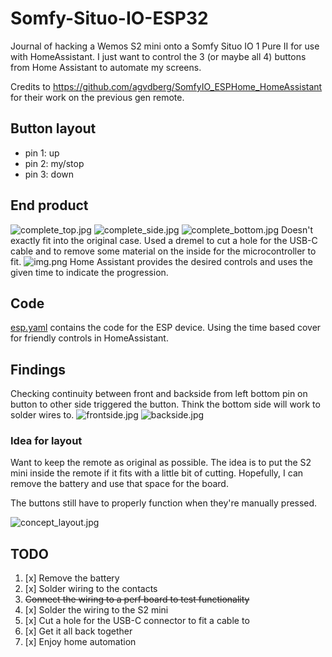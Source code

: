 # Somfy-Situo-IO-ESP32
Journal of hacking a Wemos S2 mini onto a Somfy Situo IO 1 Pure II for use with HomeAssistant.
I just want to control the 3 (or maybe all 4) buttons from Home Assistant to automate my screens.

Credits to https://github.com/agvdberg/SomfyIO_ESPHome_HomeAssistant for their work on the previous gen remote.

## Button layout
- pin 1: up
- pin 2: my/stop
- pin 3: down

## End product
![complete_top.jpg](images/complete_top.jpg)
![complete_side.jpg](images/complete_side.jpg)
![complete_bottom.jpg](images/complete_bottom.jpg)
Doesn't exactly fit into the original case. 
Used a dremel to cut a hole for the USB-C cable and to remove some material on the inside for the microcontroller to fit.
![img.png](images/img.png)
Home Assistant provides the desired controls and uses the given time to indicate the progression.

## Code
[esp.yaml](esp.yaml) contains the code for the ESP device.
Using the time based cover for friendly controls in HomeAssistant.

## Findings
Checking continuity between front and backside from left bottom pin on button to other side triggered the button.
Think the bottom side will work to solder wires to.
![frontside.jpg](images/frontside.jpg)
![backside.jpg](images/backside.jpg)

### Idea for layout
Want to keep the remote as original as possible. The idea is to put the S2 mini inside the remote if it fits with a little bit of cutting.
Hopefully, I can remove the battery and use that space for the board.

The buttons still have to properly function when they're manually pressed.

![concept_layout.jpg](images/concept_layout.jpg)

## TODO
1. [x] Remove the battery
1. [x] Solder wiring to the contacts
1. ~~Connect the wiring to a perf board to test functionality~~
1. [x] Solder the wiring to the S2 mini
1. [x] Cut a hole for the USB-C connector to fit a cable to
1. [x] Get it all back together
1. [x] Enjoy home automation